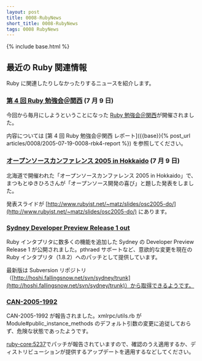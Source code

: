 ```yaml
---
layout: post
title: 0008-RubyNews
short_title: 0008-RubyNews
tags: 0008 RubyNews
---
```

{% include base.html %}


## 最近の Ruby 関連情報

Ruby に関連したりしなかったりするニュースを紹介します。

### [第 4 回 Ruby 勉強会＠関西](RubyNoKai:KansaiWorkshop4) (7 月 9 日)

今回から毎月にしようということになった [Ruby 勉強会＠関西](RubyNoKai:KansaiWorkshop)が開催されました。

内容については
[第 4 回 Ruby 勉強会＠関西 レポート]({{base}}{% post_url articles/0008/2005-07-19-0008-rbk4-report %})
を参照してください。

### [オープンソースカンファレンス 2005 in Hokkaido](http://www.ospn.jp:16080/osc2005-do/) (7 月 9 日)

北海道で開催われた「オープンソースカンファレンス 2005 in Hokkaido」で、まつもとゆきひろさんが「オープンソース開発の喜び」と題した発表をしました。

発表スライドが [http://www.rubyist.net/~matz/slides/osc2005-do/](http://www.rubyist.net/~matz/slides/osc2005-do/) にあります。

### [Sydney Developer Preview Release 1 out](http://blog.fallingsnow.net/articles/2005/07/11/sydney-developer-preview-release-1-out)

Ruby インタプリタに数多くの機能を追加した Sydney の Developer Preview Release 1 が公開されました。pthraed サポートなど、意欲的な変更を現在の Ruby インタプリタ（1.8.2）へのパッチとして提供しています。

最新版は Subversion リポジトリ（[http://hoshi.fallingsnow.net/svn/sydney/trunk](http://hoshi.fallingsnow.net/svn/sydney/trunk)）から取得できるようです。

### [CAN-2005-1992](http://cve.mitre.org/cgi-bin/cvename.cgi?name=CAN-2005-1992)

CAN-2005-1992 が報告されました。xmlrpc/utils.rb が Module#public_instance_methods のデフォルト引数の変更に追従しておらず、危険な状態であったようです。

[ruby-core:5237](http://blade.nagaokaut.ac.jp/cgi-bin/scat.rb/ruby/ruby-core/5237)でパッチが報告されていますので、確認のうえ適用するか、ディストリビューションが提供するアップデートを適用するなどしてください。


